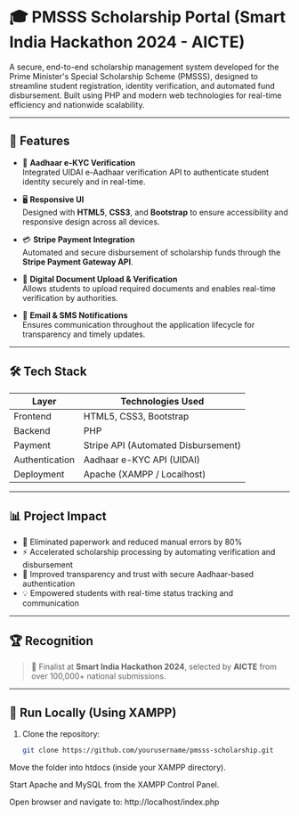 # 🎓 PMSSS Scholarship Portal (Smart India Hackathon 2024 - AICTE)

A secure, end-to-end scholarship management system developed for the Prime Minister's Special Scholarship Scheme (PMSSS), designed to streamline student registration, identity verification, and automated fund disbursement. Built using PHP and modern web technologies for real-time efficiency and nationwide scalability.

---

## 🚀 Features

- 🔐 **Aadhaar e-KYC Verification**  
  Integrated UIDAI e-Aadhaar verification API to authenticate student identity securely and in real-time.

- 🖥️ **Responsive UI**  
  Designed with **HTML5**, **CSS3**, and **Bootstrap** to ensure accessibility and responsive design across all devices.

- 💳 **Stripe Payment Integration**  
  Automated and secure disbursement of scholarship funds through the **Stripe Payment Gateway API**.

- 📄 **Digital Document Upload & Verification**  
  Allows students to upload required documents and enables real-time verification by authorities.

- 🧾 **Email & SMS Notifications**  
  Ensures communication throughout the application lifecycle for transparency and timely updates.

---

## 🛠️ Tech Stack

| Layer         | Technologies Used                                       |
|---------------|----------------------------------------------------------|
| Frontend      | HTML5, CSS3, Bootstrap                                   |
| Backend       | PHP                                                      |
| Payment       | Stripe API (Automated Disbursement)                      |
| Authentication| Aadhaar e-KYC API (UIDAI)                                |
| Deployment    | Apache (XAMPP / Localhost)                               |

---

## 📊 Project Impact

- 📝 Eliminated paperwork and reduced manual errors by 80%  
- ⚡ Accelerated scholarship processing by automating verification and disbursement  
- 🔐 Improved transparency and trust with secure Aadhaar-based authentication  
- 💡 Empowered students with real-time status tracking and communication

---

## 🏆 Recognition

> 🏅 Finalist at **Smart India Hackathon 2024**, selected by **AICTE** from over 100,000+ national submissions.

---

## 🧪 Run Locally (Using XAMPP)

1. Clone the repository:
   ```bash
   git clone https://github.com/yourusername/pmsss-scholarship.git
Move the folder into htdocs (inside your XAMPP directory).

Start Apache and MySQL from the XAMPP Control Panel.

Open browser and navigate to:
http://localhost/index.php

